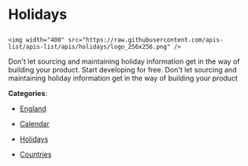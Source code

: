 # Holidays<p align="center">
    <img width="400" src="https://raw.githubusercontent.com/apis-list/apis-list/apis/holidays/logo_256x256.png" />
</p>

Don't let sourcing and maintaining holiday information get in the way of building your product.  Start developing for free.  Don't let sourcing and maintaining holiday information get in the way of building your product

**Categories**:

- [England](https://github/apis-list/apis-list#england)

- [Calendar](https://github/apis-list/apis-list#calendar)

- [Holidays](https://github/apis-list/apis-list#holidays)

- [Countries](https://github/apis-list/apis-list#countries)





